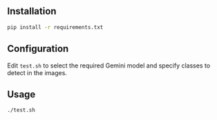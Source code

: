 ## Installation

```bash
pip install -r requirements.txt
```

## Configuration

Edit `test.sh` to select the required Gemini model and specify classes to detect in the images.

## Usage

```bash
./test.sh
```